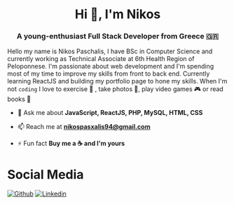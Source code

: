 <h1 align="center">Hi 👋, I'm Nikos</h1>
<h3 align="center">A young-enthusiast Full Stack Developer from Greece 🇬🇷</h3>
<p>Hello my name is Nikos Paschalis, I have BSc in Computer Science and currently working as Technical Associate at 6th Health Region of Peloponnese. I'm passionate about web development and I'm spending most of my time to improve my skills from front to back end. Currently learning ReactJS and building my portfolio page to hone my skills. When I'm not <code>coding</code> I love to exercise 🚴 , take photos 📸, play video games 🎮 or read books 📖</p>

- 💬 Ask me about **JavaScript, ReactJS, PHP, MySQL, HTML, CSS**

- 📫 Reach me at **nikospasxalis94@gmail.com**

- ⚡ Fun fact **Buy me a ☕️ and I'm yours**

# Social Media #
[![Github](https://img.shields.io/badge/-Github-000?style=flat&logo=Github&logoColor=white)](https://github.com/NikosPaschalis)
[![Linkedin](https://img.shields.io/badge/-LinkedIn-blue?style=flat&logo=Linkedin&logoColor=white)](https://www.linkedin.com/in/nikospasxalis/)
